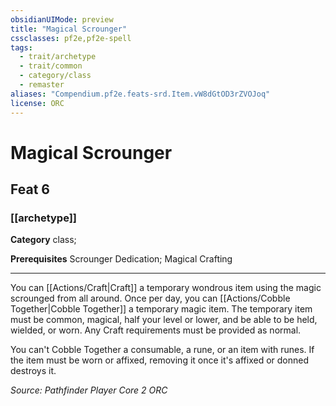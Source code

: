 ```yaml
---
obsidianUIMode: preview
title: "Magical Scrounger"
cssclasses: pf2e,pf2e-spell
tags:
  - trait/archetype
  - trait/common
  - category/class
  - remaster
aliases: "Compendium.pf2e.feats-srd.Item.vW8dGtOD3rZVOJoq"
license: ORC
---
```

# Magical Scrounger
## Feat 6
### [[archetype]]

**Category** class; 



**Prerequisites** Scrounger Dedication; Magical Crafting
* * *
You can [[Actions/Craft|Craft]] a temporary wondrous item using the magic scrounged from all around. Once per day, you can [[Actions/Cobble Together|Cobble Together]] a temporary magic item. The temporary item must be common, magical, half your level or lower, and be able to be held, wielded, or worn. Any Craft requirements must be provided as normal.

You can't Cobble Together a consumable, a rune, or an item with runes. If the item must be worn or affixed, removing it once it's affixed or donned destroys it.

*Source: Pathfinder Player Core 2*
*ORC*